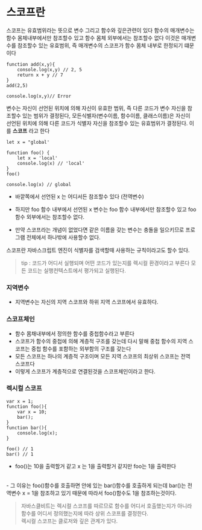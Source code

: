 # 스코프란

스코프는 유효범위라는 뜻으로 변수 그리고 함수와 깊은관련이 있다
함수의 매개변수는 함수 몸체내부에서만 참조할수 있고 함수 몸체 외부에서는 참조할수 없다 
이것은 매개변수를 참조할수 있는 유효범위, 즉 매개변수의 스코프가 함수 몸체 내부로 한정되기 떄문이다 
```
function add(x,y){
    console.log(x,y) // 2, 5
    return x + y // 7
}
add(2,5)

console.log(x,y)// Error
```

변수는 자신이 선언된 위치에 의해 자신이 유효한 범위, 즉 다른 코드가 변수 자신을 참조할수 있는 범위가 결정된다, 모든식별자(변수이름, 함수이름, 클래스이름)은 자신이 선언된 위치에 의해 다른 코드가 식별자 자신을 참조할수 있는 유효범위가 결정된다.
이를 **스코프** 라고 한다 

```
let x = "global'

function foo() {
    let x = 'local'
    console.log(x) // 'local'
}
foo()

console.log(x) // global
```

- 바깥쪽에서 선언된 x 는 어디서든 참조할수 있다 (전역변수)
- 하지만 foo 함수 내부에서 선언된 x 변수는 foo 함수 내부에서만 참조할수 있고 foo 함수 외부에서는 참조할수 없다. 

- 만약 스코프라는 개념이 없었다면 같은 이름을 갖는 변수는 충돌을 일으키므로 프로그램 전체에서 하나밖에 사용할수 없다.

스코프란 자바스크립트 엔진이 식별자를 검색할때 사용하는 규칙이라고도 할수 있다.

> tip : 코드가 어디서 실행되며 어떤 코드가 있는지를 렉시컬 환경이라고 부른다 
> 모든 코드는 실행컨텍스트에서 평가되고 실행된다.



### 지역변수 
- 지역변수는 자신의 지역 스코프와 하위 지역 스코프에서 유효하다.

### 스코프체인 
- 함수 몸채내부에서 정의한 함수를 중첩함수라고 부른다
- 스코프가 함수의 중첩에 의해 계층적 구조를 갖는데 다시 말해 중첩 함수의 지역 스코프는 중첩 함수를 포함하는 외부함의 구조를 갖는다 
- 모든 스코프는 하나의 계층적 구조이며 모든 지역 스코프의 최상위 스코프는 전역 스코프다
- 이렇게 스코프가 계층적으로 연결된것을 스코프체인이라고 한다.

### 렉시컬 스코프
```
var x = 1;
function foo(){
    var x = 10;
    bar();
}
function bar(){
    console.log(x);
}

foo() // 1
bar() // 1
```

- foo()는 10을 출력할거 같고 x 는 1을 출력할거 같지만 foo는 1을 출력한다 
<br/>
- 그 이유는 foo()함수를 호출하면 안에 있는 bar()함수를 호출하게 되는데 bar()는 전역변수 x = 1을 참조하고 있기 때문에 따라서 foo()함수도 1을 참조하는것이다.

> 자바스클비트는 렉시컬 스코프를 따르므로 함수를 어디서 호출했는지가 아니라 함수를 어디서 정의했는지에 따라 상위 스코프를 결정한다. <br/>
> 렉시컬 스코프는 클로저와 깊은 관계가 있다.


